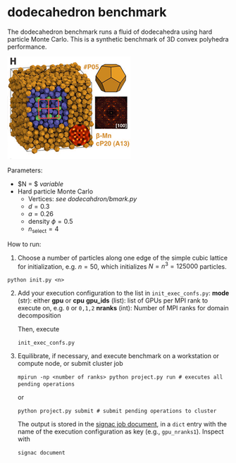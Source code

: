 # dodecahedron benchmark

The dodecahedron benchmark runs a fluid of dodecahedra using hard particle Monte Carlo.
This is a synthetic benchmark of 3D convex polyhedra performance.

<img src="dodecahedron/dodecahedron.png" style="width: 280px;"/>

Parameters:

* $N = $ *variable*
* Hard particle Monte Carlo
    * Vertices: *see dodecahdron/bmark.py*
    * $d = 0.3$
    * $a = 0.26$
    * density $\phi = 0.5$
    * $n_\mathrm{select} = 4$

How to run:

1. Choose a number of particles along one edge of the simple cubic lattice for initialization, e.g.
$n=50$, which initializes $N=n^3=125000$ particles.

```
python init.py <n>
```

2. Add your execution configuration to the list in `init_exec_confs.py`:
    **mode** (str): either **gpu** or **cpu**
    **gpu_ids** (list): list of GPUs per MPI rank to execute on, e.g. `0` or `0,1,2`
    **nranks** (int): Number of MPI ranks for domain decomposition

    Then, execute

    ```
    init_exec_confs.py
    ```

3. Equilibrate, if necessary, and execute benchmark on a workstation or compute node, or submit cluster job

    ```
    mpirun -np <number of ranks> python project.py run # executes all pending operations
    ```

    or

    ```
    python project.py submit # submit pending operations to cluster
    ```

    The output is stored in the [signac job document](https://docs.signac.io/en/latest/projects.html), in a `dict` entry with
    the name of the execution configuration as key (e.g., `gpu_nranks1`). Inspect with

    ```
    signac document
    ```

